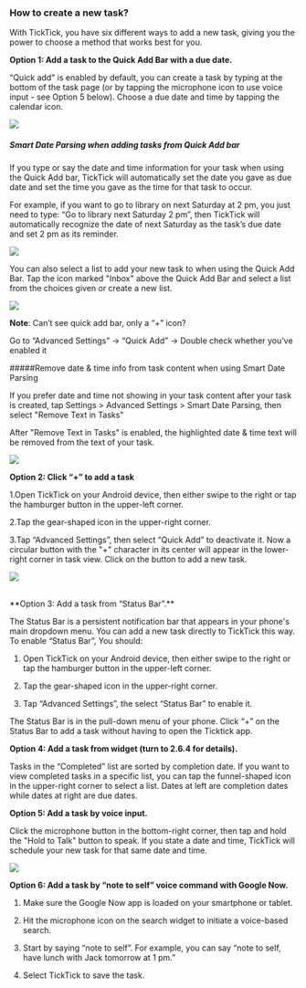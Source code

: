 ### How to create a new task?

With TickTick, you have six different ways to add a new task, giving you the power to choose a method that works best for you.


**Option 1: Add a task to the Quick Add Bar with a due date.**

“Quick add" is enabled by default, you can create a task by typing at the bottom of the task page (or by tapping the microphone icon to use voice input - see Option 5 below). Choose a due date and time by tapping the calendar icon.
 
![](addtask11.png)


##### **Smart Date Parsing when adding tasks from Quick Add bar**


If you type or say the date and time information for your task when using the Quick Add bar, TickTick will automatically set the date you gave as due date and set the time you gave as the time for that task to occur.

For example, if you want to go to library on next Saturday at 2 pm, you just need to type: “Go to library next Saturday 2 pm”, then TickTick will automatically recognize the date of next Saturday as the task’s due date and set 2 pm as its reminder.

![](smartdate12.jpg)

You can also select a list to add your new task to when using the Quick Add Bar. Tap the icon marked "Inbox" above the Quick Add Bar and select a list from the choices given or create a new list.  

![](quickaddlist121.jpg)


**Note**: Can’t see quick add bar, only a “+” icon?

Go to “Advanced Settings” -> “Quick Add” -> Double check whether you’ve enabled it

#####Remove date & time info from task content when using Smart Date Parsing

If you prefer date and time not showing in your task content after your task is created, tap Settings > Advanced Settings > Smart Date Parsing, then select "Remove Text in Tasks"

After "Remove Text in Tasks" is enabled, the highlighted date & time text will be removed from the text of your task.

![](removetext.png)


**Option 2: Click “+” to add a task**

1.Open TickTick on your Android device, then either swipe to the right or tap the hamburger button in the upper-left corner.

2.Tap the gear-shaped icon in the upper-right corner.

3.Tap “Advanced Settings”, then select “Quick Add” to deactivate it. Now a circular button with the "+" character in its center will appear in the lower-right corner in task view. Click on the button to add a new task.


![](+back.jpg)

<br />
**Option 3: Add a task from “Status Bar”.**

The Status Bar is a persistent notification bar that appears in your phone's main dropdown menu. You can add a new task directly to TickTick this way. To enable “Status Bar”, You should:

1. Open TickTick on your Android device, then either swipe to the right or tap the hamburger button in the upper-left corner.

2. Tap the gear-shaped icon in the upper-right corner.

3. Tap “Advanced Settings”, the select “Status Bar” to enable it.

The Status Bar is in the pull-down menu of your phone. Click “+” on the Status Bar to add a task without having to open the Ticktick app.

**Option 4: Add a task from widget (turn to 2.6.4 for details).**

Tasks in the “Completed” list are sorted by completion date. If you want to view completed tasks in a specific list, you can tap the funnel-shaped icon in the upper-right corner to select a list. Dates at left are completion dates while dates at right are due dates.


**Option 5: Add a task by voice input.**

Click the microphone button in the bottom-right corner, then tap and hold the "Hold to Talk" button to speak. If you state a date and time, TickTick will schedule your new task for that same date and time.

![](voiceinput.png)


**Option 6: Add a task by “note to self” voice command with Google Now.**

1. Make sure the Google Now app is loaded on your smartphone or tablet.

2. Hit the microphone icon on the search widget to initiate a voice-based search.

3. Start by saying “note to self”. For example, you can say “note to self, have lunch with Jack tomorrow at 1 pm.”

4. Select TickTick to save the task. 


